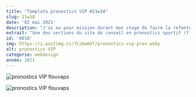 ```yaml
---
title: "Template pronostics VIP #21w18"
slug: 21w18
date: '02 mai 2021'
description: "J'ai eu pour mission durant mon stage de faire la refonte du site du pronostiqueur Flouvaps. Le site propose un accès restreint à du contenu à partir d'un abonnement mensuel. Cette section correspond donc à cette partie du site."
extrait: "Une des sections du site de conseil en pronostics sportif (flouvaps.fr) que j'ai proposé à l'agence durant mon stage."
id: '0018'
img: https://i.postimg.cc/7LsbwmVT/pronostics-vip-prev.webp
alt: pronostics VIP
categorie: webdesign
année: 2021
---
```


![pronostics VIP flouvaps](https://i.imgur.com/Sa8vQPP.jpg)

<div class="sep-50"></div>

![pronostics VIP flouvaps](https://i.imgur.com/t0Q3Ige.jpg)
